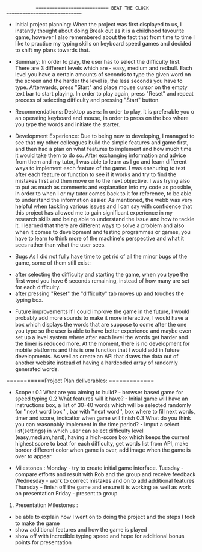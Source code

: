                =========================== BEAT THE CLOCK ============================

* Initial project planning:
When the project was first displayed to us, I instantly thought about doing Break out as it is a childhood favourite game, however I also remembered about the fact that from time to time I like to practice my typing skills on keyboard speed games and decided to shift my plans towards that. 

* Summary:
In order to play, the user has to select the difficulty first. There are 3 different levels which are - easy, medium and redbull. Each level you have a certain amounts of seconds to type the given word on the screen and the harder the level is, the less seconds you have to type. Afterwards, press "Start" and place mouse cursor on the empty text bar to start playing. In order to play again, press "Reset" and repeat process of selecting difficulty and pressing "Start" button.

* Recommendations:
Desktop users: In order to play, it is preferable you o an operating keyboard and mouse, in order to press on the box where you type the words and initiate the starter.


* Development Experience:
 Due to being new to developing, I managed to see that my other colleagues build the simple features and game first, and then had a plan on what features to implement and how much time it would take them to do so. After exchanging information and advice from them and my tutor, I was able to learn as I go and learn different ways to implement each feature of the game. 
I was enshuring to test after each feature or function to see if it works and try to find the mistakes first and then move on to the next objective. I was trying also to put as much as comments and explanation into my code as possible, in order to when I or my tutor comes back to it for reference, to be able to understand the information easier. As mentioned, the webb was very helpful when tackling various issues and I can say with confidence that this project has allowed me to gain significant experience in my research skills and being able to understand the issue and how to tackle it. I learned that there are different ways to solve a problem and also when it comes to development and testing programmes or games, you have to learn to think more of the machine's perspective and what it sees rather than what the user sees. 

* Bugs
As I did not fully have time to get rid of all the minor bugs of the game, some of them still exist:
 - after selecting the difficulty and starting the game, when you type the first word you have 6 seconds remaining, instead of how many are set for each difficulty. 
 - after pressing "Reset" the "difficulty" tab moves up and touches the typing box. 
 
 
* Future improvements
If I could improve the game in the future, I would probably add more sounds to make it more interactive, I would have a box which displays the words that are suppose to come after the one you type so the user is able to have better experience and maybe even set up a level system where after each level the words get harder and the timer is reduced more. At the moment, there is no development for mobile platforms and this is one function that I would add in future developments. As well as create an API that draws the data out of another website instead of having a hardcoded array of randomly generated words.






 ===========Project Plan deliverables: =============
 - Scope :
 0.1 What are you aiming to build?  - browser based game for speed typing
 0.2 What features will it have? - Initial game will have an instructions box, a list of 30-40 words which will be selected randomly for ''next word box'' , bar with ''next word'', box where to fill next words, timer and score, indicatior when game will finish
 0.3 What do you think you can reasonably implement in the time period? - Imput a select list(settings) in which user can select difficulty level (easy,medium,hard), having a high-score box which keeps the current highest score to beat for each difficulty, get words list from API, make border different color when game is over, add image when the game is over to appear

 - Milestones :
 Monday - try to create initial game interface.
 Tuesday - compare efforts and result with Rob and the group and receive feedback
 Wednesday - work to correct mistakes and on to add additional features
 Thursday - finish off the game and ensure it is working as well as work on presentation
 Friday - present to group

 1. Presentation Milestones :
  - be able to explain how I went on to doing the project and the steps I took to make the game
  - show additional features and how the game is played
  - show off with incredible typing speed and hope for additional bonus points for presentation
